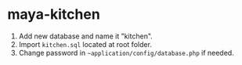 maya-kitchen
============

1. Add new database and name it "kitchen".
2. Import `kitchen.sql` located at root folder.
3. Change password in `~application/config/database.php` if needed.
